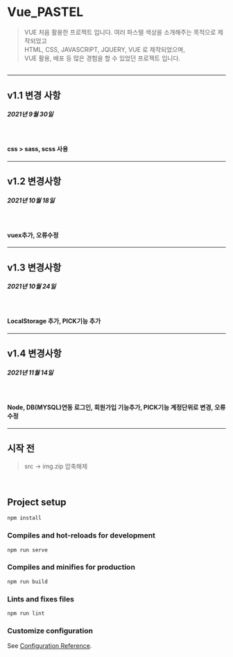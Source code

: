 # Vue_PASTEL

> VUE 처음 활용한 프로젝트 입니다. 여러 파스텔 색상을 소개해주는 목적으로 제작되었고<br>
> HTML, CSS, JAVASCRIPT, JQUERY, VUE 로 제작되었으며,<br>
> VUE 활용, 배포 등 많은 경험을 할 수 있었던 프로젝트 입니다.
##
---

## v1.1 변경 사항 
##### 2021년 9월 30일
<br>

#### css > sass, scss 사용 
---

## v1.2 변경사항 
##### 2021년 10월 18일
<br>

#### vuex추가, 오류수정
---

## v1.3 변경사항 
##### 2021년 10월 24일 
<br>

#### LocalStorage 추가, PICK기능 추가 
---

## v1.4 변경사항 
##### 2021년 11월 14일
<br>

#### Node, DB(MYSQL)연동 로그인, 회원가입 기능추가, PICK기능 계정단위로 변경, 오류수정
---




## 시작 전 

> src -> img.zip 압축해제 

<br>

## Project setup
```
npm install
```

### Compiles and hot-reloads for development
```
npm run serve
```

### Compiles and minifies for production
```
npm run build
```

### Lints and fixes files
```
npm run lint
```

### Customize configuration
See [Configuration Reference](https://cli.vuejs.org/config/).

